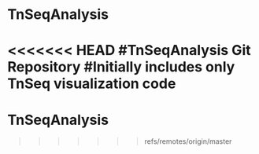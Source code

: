 # TnSeqAnalysis
<<<<<<< HEAD
#TnSeqAnalysis Git Repository
#Initially includes only TnSeq visualization code
=======
# TnSeqAnalysis
>>>>>>> refs/remotes/origin/master

